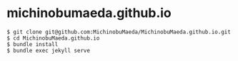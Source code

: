 # michinobumaeda.github.io

```
$ git clone git@github.com:MichinobuMaeda/MichinobuMaeda.github.io.git
$ cd MichinobuMaeda.github.io
$ bundle install
$ bundle exec jekyll serve
```
